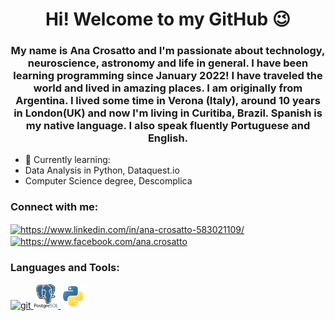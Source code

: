 <h1 align="center">Hi! Welcome to my GitHub 😉</h1>
<h3 align="center">My name is Ana Crosatto and I'm passionate about technology, neuroscience, astronomy and life in general. I have been learning programming since January 2022! 
  I have traveled the world and lived in amazing places. I am originally from Argentina. I lived some time in Verona (Italy), around 10 years in London(UK) and now I'm living in Curitiba, Brazil. Spanish is my native language. I also speak fluently Portuguese and English.</h3>

- 🌱 Currently learning:
- Data Analysis in Python, Dataquest.io
- Computer Science degree, Descomplica

<h3 align="left">Connect with me:</h3>
<p align="left">
<a href="https://linkedin.com/in/https://www.linkedin.com/in/ana-crosatto-583021109/" target="blank"><img align="center" src="https://raw.githubusercontent.com/rahuldkjain/github-profile-readme-generator/master/src/images/icons/Social/linked-in-alt.svg" alt="https://www.linkedin.com/in/ana-crosatto-583021109/" height="30" width="40" /></a>
<a href="https://fb.com/https://www.facebook.com/ana.crosatto" target="blank"><img align="center" src="https://raw.githubusercontent.com/rahuldkjain/github-profile-readme-generator/master/src/images/icons/Social/facebook.svg" alt="https://www.facebook.com/ana.crosatto" height="30" width="40" /></a>
</p>

<h3 align="left">Languages and Tools:</h3>
<p align="left"> <a href="https://git-scm.com/" target="_blank" rel="noreferrer"> <img src="https://www.vectorlogo.zone/logos/git-scm/git-scm-icon.svg" alt="git" width="40" height="40"/> </a> <a href="https://www.postgresql.org" target="_blank" rel="noreferrer"> <img src="https://raw.githubusercontent.com/devicons/devicon/master/icons/postgresql/postgresql-original-wordmark.svg" alt="postgresql" width="40" height="40"/> </a> <a href="https://www.python.org" target="_blank" rel="noreferrer"> <img src="https://raw.githubusercontent.com/devicons/devicon/master/icons/python/python-original.svg" alt="python" width="40" height="40"/> </a> </p>
